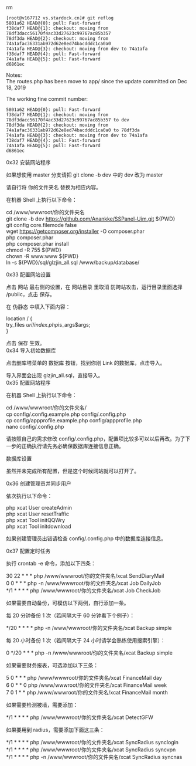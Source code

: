 rm

```  
[root@v167712 vs.stardock.cn]# git reflog
5801a62 HEAD@{0}: pull: Fast-forward
f38daf7 HEAD@{1}: checkout: moving from 78df3dacc56170f4ac33d27623c99767ac85b357
78df3da HEAD@{2}: checkout: moving from 74a1afac36331ab972d62e8ed74bacdddc1ca0a0
74a1afa HEAD@{3}: checkout: moving from dev to 74a1afa
f38daf7 HEAD@{4}: pull: Fast-forward
74a1afa HEAD@{5}: pull: Fast-forward
d6861ec
```  



Notes:  
The routes.php has been move to app/ since the update committed on Dec 18, 2019 

The working fine commit number:  
```  
5801a62 HEAD@{0}: pull: Fast-forward
f38daf7 HEAD@{1}: checkout: moving from 78df3dacc56170f4ac33d27623c99767ac85b357 to dev
78df3da HEAD@{2}: checkout: moving from 74a1afac36331ab972d62e8ed74bacdddc1ca0a0 to 78df3da
74a1afa HEAD@{3}: checkout: moving from dev to 74a1afa
f38daf7 HEAD@{4}: pull: Fast-forward
74a1afa HEAD@{5}: pull: Fast-forward
d6861ec
```  


0x32 安装网站程序  

如果想使用 master 分支请把 git clone -b dev 中的 dev 改为 master  

请自行将 你的文件夹名 替换为相应内容。  

在机器 Shell 上执行以下命令：  

cd /www/wwwroot/你的文件夹名  
git clone -b dev https://github.com/Anankke/SSPanel-Uim.git ${PWD}  
git config core.filemode false   
wget https://getcomposer.org/installer -O composer.phar  
php composer.phar  
php composer.phar install  
chmod -R 755 ${PWD}  
chown -R www:www ${PWD}  
ln -s ${PWD}/sql/glzjin_all.sql /www/backup/database/  

0x33 配置网站设置  

点击 网站 最右侧的设置，在 网站目录 里取消 防跨站攻击，运行目录里面选择 /public，点击 保存。  

在 伪静态 中填入下面内容：  

location / {  
    try_files $uri /index.php$is_args$args;  
}  
 
点击 保存 生效。  
0x34 导入初始数据库  

点击删库塔菜单的 数据库 按钮，找到你刚 Link 的数据库，点击导入。  

导入界面会出现 glzjin_all.sql，直接导入。  
0x35 配置网站程序  

在机器 Shell 上执行以下命令：  

cd /www/wwwroot/你的文件夹名/  
cp config/.config.example.php config/.config.php  
cp config/appprofile.example.php config/appprofile.php  
nano config/.config.php  

请按照自己的需求修改 config/.config.php，配置项比较多可以以后再改。为了下一步的正确执行请先务必确保数据库连接信息正确。  

数据库设置  

虽然并未完成所有配置，但是这个时候网站就可以打开了。  


0x36 创建管理员并同步用户    

依次执行以下命令：   

php xcat User createAdmin  
php xcat User resetTraffic  
php xcat Tool initQQWry  
php xcat Tool initdownload  

如果创建管理员出错请检查 config/.config.php 中的数据库连接信息。  

0x37 配置定时任务  

执行 crontab -e 命令，添加以下四条：  

30 22 * * * php /www/wwwroot/你的文件夹名/xcat SendDiaryMail  
0 0 * * * php -n /www/wwwroot/你的文件夹名/xcat Job DailyJob  
*/1 * * * * php /www/wwwroot/你的文件夹名/xcat Job CheckJob  

如果需要自动备份，可模仿以下两例，自行添加一条。  

每 20 分钟备份 1 次（若间隔大于 60 分钟看下个例子）：  

*/20 * * * * php -n /www/wwwroot/你的文件夹名/xcat Backup simple  

每 20 小时备份 1 次（若间隔大于 24 小时请学会熟练使用搜索引擎）：  

0 */20 * * * php -n /www/wwwroot/你的文件夹名/xcat Backup simple  

如果需要财务报表，可选添加以下三条：  
  
5 0 * * * php /www/wwwroot/你的文件夹名/xcat FinanceMail day  
6 0 * * 0 php /www/wwwroot/你的文件夹名/xcat FinanceMail week  
7 0 1 * * php /www/wwwroot/你的文件夹名/xcat FinanceMail month  
    
如果需要检测被墙，需要添加：  

*/1 * * * * php /www/wwwroot/你的文件夹名/xcat DetectGFW  

如果要用到 radius，需要添加下面这三条：  

*/1 * * * * php /www/wwwroot/你的文件夹名/xcat SyncRadius synclogin  
*/1 * * * * php /www/wwwroot/你的文件夹名/xcat SyncRadius syncvpn  
*/1 * * * * php -n /www/wwwroot/你的文件夹名/xcat SyncRadius syncnas  

